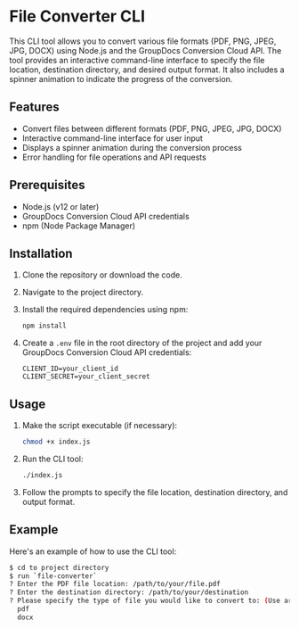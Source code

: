 # File Converter CLI

This CLI tool allows you to convert various file formats (PDF, PNG, JPEG, JPG, DOCX) using Node.js and the GroupDocs Conversion Cloud API. The tool provides an interactive command-line interface to specify the file location, destination directory, and desired output format. It also includes a spinner animation to indicate the progress of the conversion.

## Features

- Convert files between different formats (PDF, PNG, JPEG, JPG, DOCX)
- Interactive command-line interface for user input
- Displays a spinner animation during the conversion process
- Error handling for file operations and API requests

## Prerequisites

- Node.js (v12 or later)
- GroupDocs Conversion Cloud API credentials
- npm (Node Package Manager)

## Installation

1. Clone the repository or download the code.
2. Navigate to the project directory.
3. Install the required dependencies using npm:

    ```sh
    npm install
    ```

4. Create a `.env` file in the root directory of the project and add your GroupDocs Conversion Cloud API credentials:

    ```plaintext
    CLIENT_ID=your_client_id
    CLIENT_SECRET=your_client_secret
    ```

## Usage

1. Make the script executable (if necessary):

    ```sh
    chmod +x index.js
    ```

2. Run the CLI tool:

    ```sh
    ./index.js
    ```

3. Follow the prompts to specify the file location, destination directory, and output format.

## Example

Here's an example of how to use the CLI tool:

```sh
$ cd to project directory
$ run `file-converter`
? Enter the PDF file location: /path/to/your/file.pdf
? Enter the destination directory: /path/to/your/destination
? Please specify the type of file you would like to convert to: (Use arrow keys)
  pdf
  docx
 
